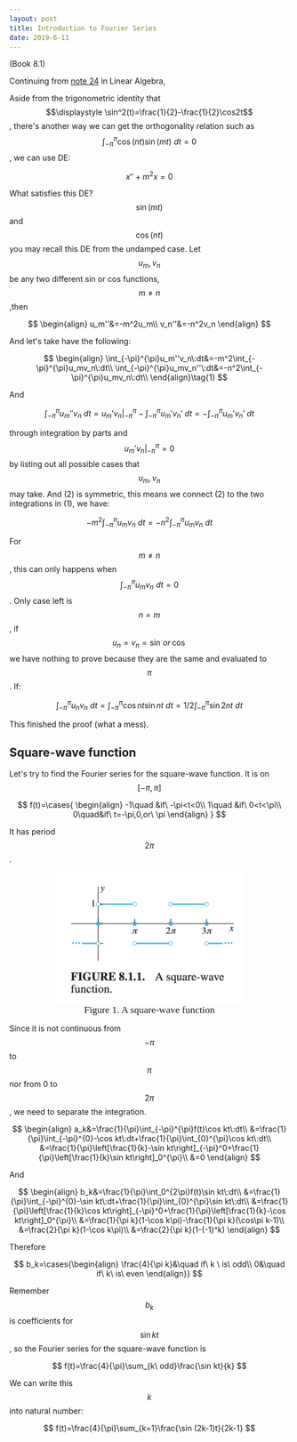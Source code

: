 ```yaml
---
layout: post
title: Introduction to Fourier Series
date: 2019-6-11
---
```


(Book 8.1)

Continuing from [note 24](../../linear_algebra/UnitII/24_markov_matrices_fourier_series) in Linear Algebra, 

Aside from the trigonometric identity that $$\displaystyle \sin^2(t)=\frac{1}{2}-\frac{1}{2}\cos2t$$, there's another way we can get the orthogonality relation such as $$\displaystyle \int_{-\pi}^{\pi}\cos(nt)\sin(mt)\:dt=0$$ , we can use DE:

$$
x''+m^2x=0
$$

What satisfies this DE? $$\sin(mt)$$ and $$\cos(nt)$$ you may recall this DE from the undamped case. Let $$u_m,v_n$$ be any two different sin or cos functions, $$m\neq n$$,then 

$$
\begin{align}
u_m''&=-m^2u_m\\
v_n''&=-n^2v_n
\end{align}
$$

And let's take have the following:

$$
\begin{align}
\int_{-\pi}^{\pi}u_m''v_n\:dt&=-m^2\int_{-\pi}^{\pi}u_mv_n\:dt\\
\int_{-\pi}^{\pi}u_mv_n''\:dt&=-n^2\int_{-\pi}^{\pi}u_mv_n\:dt\\
\end{align}\tag{1}
$$

And 

$$
\int_{-\pi}^{\pi}u_m''v_n\:dt=u_m'v_n\vert_{-\pi}^\pi-\int_{-\pi}^{\pi}u_m'v_n'\:dt=-\int_{-\pi}^{\pi}u_m'v_n'\:dt\tag{2}
$$

through integration by parts and $$u_m'v_n\vert_{-\pi}^\pi=0$$ by listing out all possible cases that $$u_m,v_n$$ may take. And (2) is symmetric, this means we connect (2) to the two integrations in (1), we have:

$$
-m^2\int_{-\pi}^{\pi}u_mv_n\:dt=-n^2\int_{-\pi}^{\pi}u_mv_n\:dt
$$

For $$m\neq n$$, this can only happens when $$\displaystyle \int_{-\pi}^{\pi}u_mv_n\:dt=0$$. Only case left is $$n=m$$, if $$u_n=v_n=\sin\, or\, \cos$$ we have nothing to prove because they are the same and evaluated to $$\pi$$. If:

$$
\int_{-\pi}^{\pi}u_nv_n\:dt=\int_{-\pi}^{\pi}\cos nt\sin nt\:dt=1/2\int_{-\pi}^{\pi}\sin 2nt\:dt
$$

This finished the proof (what a mess). 

## Square-wave function

Let's try to find the Fourier series for the square-wave function. It is on $$[-\pi,\pi]$$ 

$$
f(t)=\cases{
\begin{align}
-1\quad &if\ -\pi<t<0\\
1\quad &if\ 0<t<\pi\\
0\quad&if\ t=-\pi,0,or\ \pi
\end{align}
}
$$

It has period $$2\pi$$. 

<figure><img style="align-content: center; margin-left: auto; margin-right: auto; display: block;" src="../../assets/graph19.png">
  <figcaption style="text-align: center; font-family: MJXc-TeX-math-I,MJXc-TeX-math-Ix,MJXc-TeX-math-Iw; font-size: 1.1rem;">Figure 1. A square-wave function</figcaption>
</figure>

Since it is not continuous from $$-\pi$$ to $$\pi$$ nor from 0 to $$2\pi$$, we need to separate the integration. 

$$
\begin{align}
a_k&=\frac{1}{\pi}\int_{-\pi}^{\pi}f(t)\cos kt\:dt\\
&=\frac{1}{\pi}\int_{-\pi}^{0}-\cos kt\:dt+\frac{1}{\pi}\int_{0}^{\pi}\cos kt\:dt\\
&=\frac{1}{\pi}\left[\frac{1}{k}-\sin kt\right]_{-\pi}^0+\frac{1}{\pi}\left[\frac{1}{k}\sin kt\right]_0^{\pi}\\
&=0
\end{align}
$$

And 

$$
\begin{align}
b_k&=\frac{1}{\pi}\int_0^{2\pi}f(t)\sin kt\:dt\\
&=\frac{1}{\pi}\int_{-\pi}^{0}-\sin kt\:dt+\frac{1}{\pi}\int_{0}^{\pi}\sin kt\:dt\\
&=\frac{1}{\pi}\left[\frac{1}{k}\cos kt\right]_{-\pi}^0+\frac{1}{\pi}\left[\frac{1}{k}-\cos kt\right]_0^{\pi}\\
&=\frac{1}{\pi k}(1-\cos k\pi)-\frac{1}{\pi k}(\cos\pi k-1)\\
&=\frac{2}{\pi k}(1-\cos k\pi)\\
&=\frac{2}{\pi k}(1-(-1)^k)
\end{align}
$$

Therefore

$$
b_k=\cases{\begin{align}
\frac{4}{\pi k}&\quad if\ k \ is\ odd\\
0&\quad if\ k\ is\ even
\end{align}}
$$

Remember $$b_k$$ is coefficients for $$\sin kt$$, so the Fourier series for the square-wave function is

$$
f(t)=\frac{4}{\pi}\sum_{k\ odd}\frac{\sin kt}{k}
$$

We can write this $$k$$ into natural number:

$$
f(t)=\frac{4}{\pi}\sum_{k=1}\frac{\sin (2k-1)t}{2k-1}
$$
